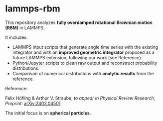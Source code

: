 # lammps-rbm



This repository analyzes **fully overdamped rotational Brownian motion (RBM)** in LAMMPS.



It includes:

- LAMMPS input scripts that generate angle time series with the existing integrator and with an **improved geometric integrator** proposed as a future LAMMPS extension, following our work (see Reference).
- Python/Jupyter scripts to clean raw output and reconstruct probability distributions.
- Comparison of numerical distributions with **analytic results** from the reference.



Reference:

Felix Höfling \& Arthur V. Straube, *to appear in Physical Review Research*,  
*Preprint*: [arXiv:2403.04501](https://arxiv.org/abs/2403.04501)



The initial focus is on **spherical particles**.

